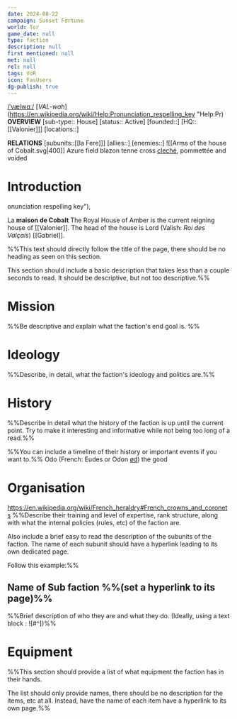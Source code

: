 ```yaml
---
date: 2024-08-22
campaign: Sunset Fortune
world: Tor
game_date: null
type: faction
description: null
first mentioned: null
met: null
rel: null
tags: VoR
icon: FasUsers
dg-publish: true
---
```

[/ˈvælwɑː/](https://en.wikipedia.org/wiki/Help:IPA/English "Help:IPA/English") [_VAL-wah_](https://en.wikipedia.org/wiki/Help:Pronunciation_respelling_key "Help:Pr)
**OVERVIEW**
[sub-type:: House]
[status:: Active]
[founded::]
[HQ::[[Valonier]]]
[locations::]

**RELATIONS**
[subunits::[[la Fere]]]
[allies::]
[enemies::]
![[Arms of the house of Cobalt.svg|400]]
Azure field
blazon tenne cross [cleché](https://en.wikipedia.org/wiki/Clech%C3%A9 "Cleché"), pommettée and voided

# Introduction
onunciation respelling key"),

La **maison de Cobalt**
The Royal House of Amber is the current reigning house of [[Valonier]].
The head of the house is Lord (Valish: *Roi des Valçais*) [[Gabriel]].




%%This text should directly follow the title of the page, there should be no heading as seen on this section.

This section should include a basic description that takes less than a couple seconds to read. It should be descriptive, but not too descriptive.%%

# Mission

%%Be descriptive and explain what the faction's end goal is.
%%
# Ideology

%%Describe, in detail, what the faction's ideology and politics are.%%

# History

%%Describe in detail what the history of the faction is up until the current point. Try to make it interesting and informative while not being too long of a read.%%

%%You can include a timeline of their history or important events if you want to.%%
Odo (French: Eudes or Odon [ød](https://en.wikipedia.org/wiki/Help:IPA/French "Help:IPA/French")) the good
# Organisation
https://en.wikipedia.org/wiki/French_heraldry#French_crowns_and_coronets
%%Describe their training and level of expertise, rank structure, along with what the internal policies (rules, etc) of the faction are.

Also include a brief easy to read the description of the subunits of the faction. The name of each subunit should have a hyperlink leading to its own dedicated page.

Follow this example:%%

## Name of Sub faction %%(set a hyperlink to its page)%%

%%Brief description of who they are and what they do.  (Ideally, using a text block : ![#^])%%

# Equipment

%%This section should provide a list of what equipment the faction has in their hands.

The list should only provide names, there should be no description for the items, etc at all. Instead, have the name of each item have a hyperlink to its own page.%%